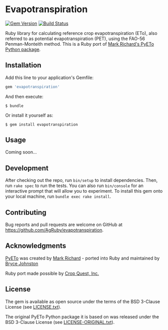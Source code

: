# Evapotranspiration

[![Gem Version](http://img.shields.io/gem/v/evapotranspiration.svg)][gem]
[![Build Status](http://img.shields.io/travis/AgRuby/evapotranspiration.svg)][travis]

[gem]: https://rubygems.org/gems/evapotranspiration
[travis]: http://travis-ci.org/AgRuby/evapotranspiration

Ruby library for calculating reference crop evapotranspiration (ETo), also referred to as potential evapotranspiration (PET), using the FAO-56 Penman-Monteith method. This is a Ruby port of [Mark Richard's PyETo Python package](https://github.com/woodcrafty/PyETo).

## Installation

Add this line to your application's Gemfile:

```ruby
gem 'evapotranspiration'
```

And then execute:

    $ bundle

Or install it yourself as:

    $ gem install evapotranspiration

## Usage

Coming soon...

## Development

After checking out the repo, run `bin/setup` to install dependencies. Then, run `rake spec` to run the tests. You can also run `bin/console` for an interactive prompt that will allow you to experiment. To install this gem onto your local machine, run `bundle exec rake install`.

## Contributing

Bug reports and pull requests are welcome on GitHub at https://github.com/AgRuby/evapotranspiration.

## Acknowledgments

[PyETo](https://github.com/woodcrafty/PyETo) was created by [Mark Richard](https://github.com/woodcrafty) - ported into Ruby and maintained by [Bryce Johnston](https://github.com/brycejohnston)

Ruby port made possible by [Crop Quest, Inc.](http://www.cropquest.com)

## License

The gem is available as open source under the terms of the BSD 3-Clause License (see [LICENSE.txt](https://github.com/AgRuby/evapotranspiration/blob/master/LICENSE.txt)).

The original PyETo Python package it is based on was released under the BSD 3-Clause License (see [LICENSE-ORIGINAL.txt](https://github.com/AgRuby/evapotranspiration/blob/master/LICENSE-ORIGINAL.txt)).
